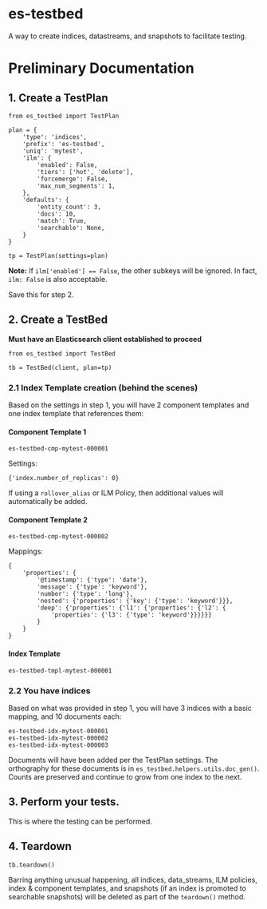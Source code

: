 # es-testbed
A way to create indices, datastreams, and snapshots to facilitate testing.

# Preliminary Documentation

## 1. Create a TestPlan

```
from es_testbed import TestPlan

plan = {
    'type': 'indices',
    'prefix': 'es-testbed',
    'uniq': 'mytest',
    'ilm': {
        'enabled': False,
        'tiers': ['hot', 'delete'],
        'forcemerge': False,
        'max_num_segments': 1,
    },
    'defaults': {
        'entity_count': 3,
        'docs': 10,
        'match': True,
        'searchable': None,
    }
}

tp = TestPlan(settings=plan)
```

**Note:** If ``ilm['enabled'] == False``, the other subkeys will be ignored. In fact, ``ilm: False`` is also acceptable.

Save this for step 2.

## 2. Create a TestBed

**Must have an Elasticsearch client established to proceed**

```
from es_testbed import TestBed

tb = TestBed(client, plan=tp)
```

### 2.1 Index Template creation (behind the scenes)

Based on the settings in step 1, you will have 2 component templates and one index template that
references them:

#### Component Template 1

```
es-testbed-cmp-mytest-000001
```

Settings:

```
{'index.number_of_replicas': 0}
```

If using a `rollover_alias` or ILM Policy, then additional values will automatically be added.

#### Component Template 2

```
es-testbed-cmp-mytest-000002
```

Mappings:

```
{
    'properties': {
        '@timestamp': {'type': 'date'},
        'message': {'type': 'keyword'},
        'number': {'type': 'long'},
        'nested': {'properties': {'key': {'type': 'keyword'}}},
        'deep': {'properties': {'l1': {'properties': {'l2': {
            'properties': {'l3': {'type': 'keyword'}}}}}}
        }
    }
}
```

#### Index Template
```
es-testbed-tmpl-mytest-000001
```

### 2.2 You have indices

Based on what was provided in step 1, you will have 3 indices with a basic mapping, and 10 documents each:

```
es-testbed-idx-mytest-000001
es-testbed-idx-mytest-000002
es-testbed-idx-mytest-000003
```

Documents will have been added per the TestPlan settings. The orthography for these documents is in
`es_testbed.helpers.utils.doc_gen()`. Counts are preserved and continue to grow from one index to
the next.

## 3. Perform your tests.

This is where the testing can be performed.

## 4. Teardown

```
tb.teardown()
```

Barring anything unusual happening, all indices, data_streams, ILM policies, index & component
templates, and snapshots (if an index is promoted to searchable snapshots) will be deleted as part
of the `teardown()` method.